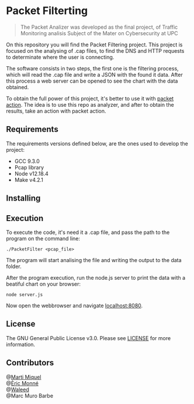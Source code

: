 # Packet Filterting
> The Packet Analizer was developed as the final project, of Traffic Monitoring analisis Subject of the Mater on Cybersecurity at UPC

On this repository you will find the Packet Filtering project. This project is focused on the analysing of .cap files, to find the DNS and HTTP requests to determinate where the user is connecting.

The software consists in two steps, the first one is the filtering process, which will read the .cap file and write a JSON with the found it data. After this process a web server can be opened to see the chart with the data obtained.

To obtain the full power of this project, it's better to use it with [packet action](https://github.com/TMASmartFirewall/packet_action). The idea is to use this repo as analyzer, and after to obtain the results, take an action with packet action.

## Requirements
The requirements versions defined below, are the ones used to develop the project:
* GCC 9.3.0
* Pcap library
* Node v12.18.4
* Make v4.2.1

## Installing





## Execution
To execute the code, it's need it a .cap file, and pass the path to the program on the command line:

```
./PacketFilter <pcap_file>
```
The program will start analising the file and writing the output to the data folder.

After the program execution, run the node.js server to print the data with a beatiful chart on your browser:

```
node server.js
```

Now open the webbrowser and navigate [localhost:8080](http://127.0.0.1:8080).


## License
The GNU General Public License v3.0. Please see [LICENSE](https://github.com/TMASmartFirewall/packet_filtering/blob/main/LICENSE.md) for more information.

## Contributors
@[Marti Miquel](https://github.com/MartiMiquel) \
@[Èric Monné](https://github.com/orgs/TMASmartFirewall/people/xemyst) \
@[Waleed](https://github.com/ias20) \
@Marc Muro Barbe
